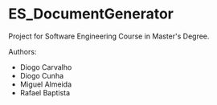# ES_DocumentGenerator
Project for Software Engineering Course in Master's Degree.

Authors:
 - Diogo Carvalho
 - Diogo Cunha
 - Miguel Almeida
 - Rafael Baptista
